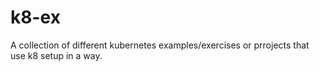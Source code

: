 # k8-ex
A collection of different kubernetes examples/exercises or prrojects that use k8 setup in a way.
